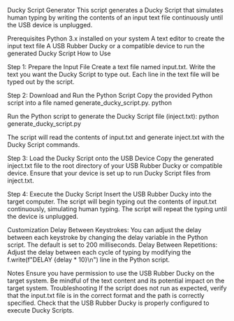 Ducky Script Generator
This script generates a Ducky Script that simulates human typing by writing the contents of an input text file continuously until the USB device is unplugged.

  Prerequisites
Python 3.x installed on your system
A text editor to create the input text file
A USB Rubber Ducky or a compatible device to run the generated Ducky Script
How to Use

  Step 1: Prepare the Input File
Create a text file named input.txt.
Write the text you want the Ducky Script to type out. Each line in the text file will be typed out by the script.

  Step 2: Download and Run the Python Script
Copy the provided Python script into a file named generate_ducky_script.py.
python



Run the Python script to generate the Ducky Script file (inject.txt):
  python generate_ducky_script.py

The script will read the contents of input.txt and generate inject.txt with the Ducky Script commands.

  Step 3: Load the Ducky Script onto the USB Device
Copy the generated inject.txt file to the root directory of your USB Rubber Ducky or compatible device.
Ensure that your device is set up to run Ducky Script files from inject.txt.

  Step 4: Execute the Ducky Script
Insert the USB Rubber Ducky into the target computer.
The script will begin typing out the contents of input.txt continuously, simulating human typing.
The script will repeat the typing until the device is unplugged.

  Customization
Delay Between Keystrokes: You can adjust the delay between each keystroke by changing the delay variable in the Python script. The default is set to 200 milliseconds.
Delay Between Repetitions: Adjust the delay between each cycle of typing by modifying the f.write(f"DELAY {delay * 10}\n") line in the Python script.

  Notes
Ensure you have permission to use the USB Rubber Ducky on the target system.
Be mindful of the text content and its potential impact on the target system.
Troubleshooting
If the script does not run as expected, verify that the input.txt file is in the correct format and the path is correctly specified.
Check that the USB Rubber Ducky is properly configured to execute Ducky Scripts.
